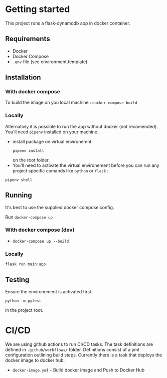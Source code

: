 
# Getting started

This project runs a flask-dynamodb app in docker container.

## Requirements
* Docker
* Docker Compose
* `.env` file (see environment.template)

## Installation

### With docker compose
To build the image on you local machine :
 `docker-compose build`

### Locally
Alternativly it is possible to run the app without docker (not recomended).
You'll need `pipenv` installed on your machine.

* install package on virtual environemnt: 
    ```
    pipenv install
    ```
    on the root folder.
* You'll need to activate the virtual environement before you can run any project specific comands like `python` or `flask` :
 ``` 
 pipenv shell
 ```

## Running
It's best to use the supplied docker compose config.

Run `docker-compose up`

### With docker compose (dev)

 * `docker-compose up --build`

### Locally
```
flask run main:app
```

## Testing
Ensure the environement is activated first.

```
python -m pytest
```
in the project root.

# CI/CD 

We are using github actions to run CI/CD tasks. The task definitions are defined in `.github/workflows/` folder. Definitions consist of a yml configuration outlining build steps. 
Currently there is a task that deploys the docker image to docker hub.

* `docker-image.yml` - Build docker image and Push to Docker Hub


